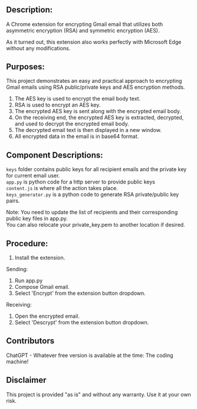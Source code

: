 # <div align="center"></div>

## Description:

A Chrome extension for encrypting Gmail email that utilizes both asymmetric encryption (RSA) and symmetric encryption (AES).

As it turned out, this extension also works perfectly with Microsoft Edge without any modifications.

## Purposes:

This project demonstrates an easy and practical approach to encrypting Gmail emails using RSA public/private keys and AES encryption methods.

1.  The AES key is used to encrypt the email body text.
2.  RSA is used to encrypt an AES key.
3.  The encrypted AES key is sent along with the encrypted email body.
4.  On the receiving end, the encrypted AES key is extracted, decrypted, and used to decrypt the encrypted email body.
5.  The decrypted email text is then displayed in a new window.
6.  All encrypted data in the email is in base64 format. 

## Component Descriptions:

`keys` folder contains public keys for all recipient emails and the private key for current email user.  
`app.py`  is python code for a http server to provide public keys  
`content.js` is where all the action takes place.  
`keys_generator.py`  is a python code to generate RSA private/public key pairs.  

Note:  You need to update the list of recipients and their corresponding public key files in app.py.  
You can also relocate your private_key.pem to another location if desired.

## Procedure:

1.  Install the extension. 

Sending:

1.  Run app.py
2.  Compose Gmail email.
3.  Select 'Encrypt' from the extension button dropdown.

Receiving:

1.  Open the encrypted email.
2.  Select 'Descrypt' from the extension button dropdown.

## Contributors 

ChatGPT - Whatever free version is available at the time:  The coding machine!

## Disclaimer

This project is provided "as is" and without any warranty. Use it at your own risk. 

   






